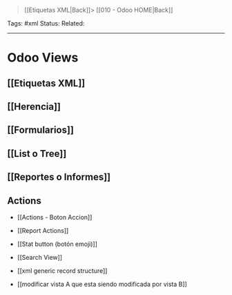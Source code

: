> [[Etiquetas XML|Back]]> [[010 - Odoo HOME|Back]]

Tags: #xml
Status: 
Related: 

___

# Odoo Views

## [[Etiquetas XML]]

## [[Herencia]]

## [[Formularios]]

## [[List o Tree]]

## [[Reportes o Informes]]

## Actions

- [[Actions - Boton Accion]]
- [[Report Actions]]


- [[Stat button (botón emoji)]]

- [[Search View]]
- [[xml generic record structure]]
  
- [[modificar vista A que esta siendo modificada por vista B]]

